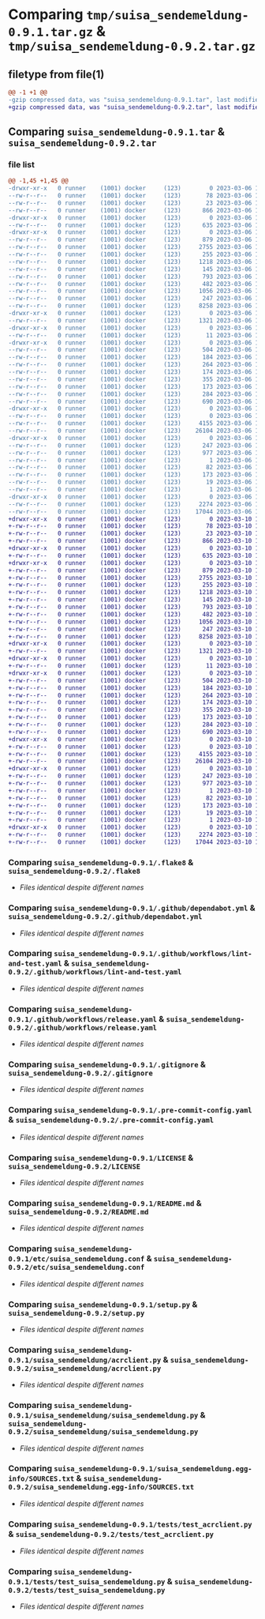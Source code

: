 # Comparing `tmp/suisa_sendemeldung-0.9.1.tar.gz` & `tmp/suisa_sendemeldung-0.9.2.tar.gz`

## filetype from file(1)

```diff
@@ -1 +1 @@
-gzip compressed data, was "suisa_sendemeldung-0.9.1.tar", last modified: Mon Mar  6 16:38:17 2023, max compression
+gzip compressed data, was "suisa_sendemeldung-0.9.2.tar", last modified: Fri Mar 10 15:35:37 2023, max compression
```

## Comparing `suisa_sendemeldung-0.9.1.tar` & `suisa_sendemeldung-0.9.2.tar`

### file list

```diff
@@ -1,45 +1,45 @@
-drwxr-xr-x   0 runner    (1001) docker     (123)        0 2023-03-06 16:38:17.864811 suisa_sendemeldung-0.9.1/
--rw-r--r--   0 runner    (1001) docker     (123)       78 2023-03-06 16:37:59.000000 suisa_sendemeldung-0.9.1/.dockerignore
--rw-r--r--   0 runner    (1001) docker     (123)       23 2023-03-06 16:37:59.000000 suisa_sendemeldung-0.9.1/.editorconfig
--rw-r--r--   0 runner    (1001) docker     (123)      866 2023-03-06 16:37:59.000000 suisa_sendemeldung-0.9.1/.flake8
-drwxr-xr-x   0 runner    (1001) docker     (123)        0 2023-03-06 16:38:17.864811 suisa_sendemeldung-0.9.1/.github/
--rw-r--r--   0 runner    (1001) docker     (123)      635 2023-03-06 16:37:59.000000 suisa_sendemeldung-0.9.1/.github/dependabot.yml
-drwxr-xr-x   0 runner    (1001) docker     (123)        0 2023-03-06 16:38:17.864811 suisa_sendemeldung-0.9.1/.github/workflows/
--rw-r--r--   0 runner    (1001) docker     (123)      879 2023-03-06 16:37:59.000000 suisa_sendemeldung-0.9.1/.github/workflows/lint-and-test.yaml
--rw-r--r--   0 runner    (1001) docker     (123)     2755 2023-03-06 16:37:59.000000 suisa_sendemeldung-0.9.1/.github/workflows/release.yaml
--rw-r--r--   0 runner    (1001) docker     (123)      255 2023-03-06 16:37:59.000000 suisa_sendemeldung-0.9.1/.github/workflows/semantic-release.yaml
--rw-r--r--   0 runner    (1001) docker     (123)     1218 2023-03-06 16:37:59.000000 suisa_sendemeldung-0.9.1/.gitignore
--rw-r--r--   0 runner    (1001) docker     (123)      145 2023-03-06 16:37:59.000000 suisa_sendemeldung-0.9.1/.isort.cfg
--rw-r--r--   0 runner    (1001) docker     (123)      793 2023-03-06 16:37:59.000000 suisa_sendemeldung-0.9.1/.pre-commit-config.yaml
--rw-r--r--   0 runner    (1001) docker     (123)      482 2023-03-06 16:37:59.000000 suisa_sendemeldung-0.9.1/Dockerfile
--rw-r--r--   0 runner    (1001) docker     (123)     1056 2023-03-06 16:37:59.000000 suisa_sendemeldung-0.9.1/LICENSE
--rw-r--r--   0 runner    (1001) docker     (123)      247 2023-03-06 16:38:17.864811 suisa_sendemeldung-0.9.1/PKG-INFO
--rw-r--r--   0 runner    (1001) docker     (123)     8258 2023-03-06 16:37:59.000000 suisa_sendemeldung-0.9.1/README.md
-drwxr-xr-x   0 runner    (1001) docker     (123)        0 2023-03-06 16:38:17.864811 suisa_sendemeldung-0.9.1/etc/
--rw-r--r--   0 runner    (1001) docker     (123)     1321 2023-03-06 16:37:59.000000 suisa_sendemeldung-0.9.1/etc/suisa_sendemeldung.conf
-drwxr-xr-x   0 runner    (1001) docker     (123)        0 2023-03-06 16:38:17.864811 suisa_sendemeldung-0.9.1/etc/sysconfig/
--rw-r--r--   0 runner    (1001) docker     (123)       11 2023-03-06 16:37:59.000000 suisa_sendemeldung-0.9.1/etc/sysconfig/suisa_sendemeldung
-drwxr-xr-x   0 runner    (1001) docker     (123)        0 2023-03-06 16:38:17.864811 suisa_sendemeldung-0.9.1/etc/systemd/
--rw-r--r--   0 runner    (1001) docker     (123)      504 2023-03-06 16:37:59.000000 suisa_sendemeldung-0.9.1/etc/systemd/suisa_sendemeldung.docker.service
--rw-r--r--   0 runner    (1001) docker     (123)      184 2023-03-06 16:37:59.000000 suisa_sendemeldung-0.9.1/etc/systemd/suisa_sendemeldung.docker.timer
--rw-r--r--   0 runner    (1001) docker     (123)      264 2023-03-06 16:37:59.000000 suisa_sendemeldung-0.9.1/etc/systemd/suisa_sendemeldung.service
--rw-r--r--   0 runner    (1001) docker     (123)      174 2023-03-06 16:37:59.000000 suisa_sendemeldung-0.9.1/etc/systemd/suisa_sendemeldung.timer
--rw-r--r--   0 runner    (1001) docker     (123)      355 2023-03-06 16:37:59.000000 suisa_sendemeldung-0.9.1/requirements-dev.txt
--rw-r--r--   0 runner    (1001) docker     (123)      173 2023-03-06 16:37:59.000000 suisa_sendemeldung-0.9.1/requirements.txt
--rw-r--r--   0 runner    (1001) docker     (123)      284 2023-03-06 16:38:17.864811 suisa_sendemeldung-0.9.1/setup.cfg
--rw-r--r--   0 runner    (1001) docker     (123)      690 2023-03-06 16:37:59.000000 suisa_sendemeldung-0.9.1/setup.py
-drwxr-xr-x   0 runner    (1001) docker     (123)        0 2023-03-06 16:38:17.864811 suisa_sendemeldung-0.9.1/suisa_sendemeldung/
--rw-r--r--   0 runner    (1001) docker     (123)        0 2023-03-06 16:37:59.000000 suisa_sendemeldung-0.9.1/suisa_sendemeldung/__init__.py
--rw-r--r--   0 runner    (1001) docker     (123)     4155 2023-03-06 16:37:59.000000 suisa_sendemeldung-0.9.1/suisa_sendemeldung/acrclient.py
--rw-r--r--   0 runner    (1001) docker     (123)    26104 2023-03-06 16:37:59.000000 suisa_sendemeldung-0.9.1/suisa_sendemeldung/suisa_sendemeldung.py
-drwxr-xr-x   0 runner    (1001) docker     (123)        0 2023-03-06 16:38:17.864811 suisa_sendemeldung-0.9.1/suisa_sendemeldung.egg-info/
--rw-r--r--   0 runner    (1001) docker     (123)      247 2023-03-06 16:38:17.000000 suisa_sendemeldung-0.9.1/suisa_sendemeldung.egg-info/PKG-INFO
--rw-r--r--   0 runner    (1001) docker     (123)      977 2023-03-06 16:38:17.000000 suisa_sendemeldung-0.9.1/suisa_sendemeldung.egg-info/SOURCES.txt
--rw-r--r--   0 runner    (1001) docker     (123)        1 2023-03-06 16:38:17.000000 suisa_sendemeldung-0.9.1/suisa_sendemeldung.egg-info/dependency_links.txt
--rw-r--r--   0 runner    (1001) docker     (123)       82 2023-03-06 16:38:17.000000 suisa_sendemeldung-0.9.1/suisa_sendemeldung.egg-info/entry_points.txt
--rw-r--r--   0 runner    (1001) docker     (123)      173 2023-03-06 16:38:17.000000 suisa_sendemeldung-0.9.1/suisa_sendemeldung.egg-info/requires.txt
--rw-r--r--   0 runner    (1001) docker     (123)       19 2023-03-06 16:38:17.000000 suisa_sendemeldung-0.9.1/suisa_sendemeldung.egg-info/top_level.txt
--rw-r--r--   0 runner    (1001) docker     (123)        1 2023-03-06 16:38:17.000000 suisa_sendemeldung-0.9.1/suisa_sendemeldung.egg-info/zip-safe
-drwxr-xr-x   0 runner    (1001) docker     (123)        0 2023-03-06 16:38:17.864811 suisa_sendemeldung-0.9.1/tests/
--rw-r--r--   0 runner    (1001) docker     (123)     2274 2023-03-06 16:37:59.000000 suisa_sendemeldung-0.9.1/tests/test_acrclient.py
--rw-r--r--   0 runner    (1001) docker     (123)    17044 2023-03-06 16:37:59.000000 suisa_sendemeldung-0.9.1/tests/test_suisa_sendemeldung.py
+drwxr-xr-x   0 runner    (1001) docker     (123)        0 2023-03-10 15:35:37.312580 suisa_sendemeldung-0.9.2/
+-rw-r--r--   0 runner    (1001) docker     (123)       78 2023-03-10 15:35:11.000000 suisa_sendemeldung-0.9.2/.dockerignore
+-rw-r--r--   0 runner    (1001) docker     (123)       23 2023-03-10 15:35:11.000000 suisa_sendemeldung-0.9.2/.editorconfig
+-rw-r--r--   0 runner    (1001) docker     (123)      866 2023-03-10 15:35:11.000000 suisa_sendemeldung-0.9.2/.flake8
+drwxr-xr-x   0 runner    (1001) docker     (123)        0 2023-03-10 15:35:37.312580 suisa_sendemeldung-0.9.2/.github/
+-rw-r--r--   0 runner    (1001) docker     (123)      635 2023-03-10 15:35:11.000000 suisa_sendemeldung-0.9.2/.github/dependabot.yml
+drwxr-xr-x   0 runner    (1001) docker     (123)        0 2023-03-10 15:35:37.312580 suisa_sendemeldung-0.9.2/.github/workflows/
+-rw-r--r--   0 runner    (1001) docker     (123)      879 2023-03-10 15:35:11.000000 suisa_sendemeldung-0.9.2/.github/workflows/lint-and-test.yaml
+-rw-r--r--   0 runner    (1001) docker     (123)     2755 2023-03-10 15:35:11.000000 suisa_sendemeldung-0.9.2/.github/workflows/release.yaml
+-rw-r--r--   0 runner    (1001) docker     (123)      255 2023-03-10 15:35:11.000000 suisa_sendemeldung-0.9.2/.github/workflows/semantic-release.yaml
+-rw-r--r--   0 runner    (1001) docker     (123)     1218 2023-03-10 15:35:11.000000 suisa_sendemeldung-0.9.2/.gitignore
+-rw-r--r--   0 runner    (1001) docker     (123)      145 2023-03-10 15:35:11.000000 suisa_sendemeldung-0.9.2/.isort.cfg
+-rw-r--r--   0 runner    (1001) docker     (123)      793 2023-03-10 15:35:11.000000 suisa_sendemeldung-0.9.2/.pre-commit-config.yaml
+-rw-r--r--   0 runner    (1001) docker     (123)      482 2023-03-10 15:35:11.000000 suisa_sendemeldung-0.9.2/Dockerfile
+-rw-r--r--   0 runner    (1001) docker     (123)     1056 2023-03-10 15:35:11.000000 suisa_sendemeldung-0.9.2/LICENSE
+-rw-r--r--   0 runner    (1001) docker     (123)      247 2023-03-10 15:35:37.312580 suisa_sendemeldung-0.9.2/PKG-INFO
+-rw-r--r--   0 runner    (1001) docker     (123)     8258 2023-03-10 15:35:11.000000 suisa_sendemeldung-0.9.2/README.md
+drwxr-xr-x   0 runner    (1001) docker     (123)        0 2023-03-10 15:35:37.312580 suisa_sendemeldung-0.9.2/etc/
+-rw-r--r--   0 runner    (1001) docker     (123)     1321 2023-03-10 15:35:11.000000 suisa_sendemeldung-0.9.2/etc/suisa_sendemeldung.conf
+drwxr-xr-x   0 runner    (1001) docker     (123)        0 2023-03-10 15:35:37.312580 suisa_sendemeldung-0.9.2/etc/sysconfig/
+-rw-r--r--   0 runner    (1001) docker     (123)       11 2023-03-10 15:35:11.000000 suisa_sendemeldung-0.9.2/etc/sysconfig/suisa_sendemeldung
+drwxr-xr-x   0 runner    (1001) docker     (123)        0 2023-03-10 15:35:37.312580 suisa_sendemeldung-0.9.2/etc/systemd/
+-rw-r--r--   0 runner    (1001) docker     (123)      504 2023-03-10 15:35:11.000000 suisa_sendemeldung-0.9.2/etc/systemd/suisa_sendemeldung.docker.service
+-rw-r--r--   0 runner    (1001) docker     (123)      184 2023-03-10 15:35:11.000000 suisa_sendemeldung-0.9.2/etc/systemd/suisa_sendemeldung.docker.timer
+-rw-r--r--   0 runner    (1001) docker     (123)      264 2023-03-10 15:35:11.000000 suisa_sendemeldung-0.9.2/etc/systemd/suisa_sendemeldung.service
+-rw-r--r--   0 runner    (1001) docker     (123)      174 2023-03-10 15:35:11.000000 suisa_sendemeldung-0.9.2/etc/systemd/suisa_sendemeldung.timer
+-rw-r--r--   0 runner    (1001) docker     (123)      355 2023-03-10 15:35:11.000000 suisa_sendemeldung-0.9.2/requirements-dev.txt
+-rw-r--r--   0 runner    (1001) docker     (123)      173 2023-03-10 15:35:11.000000 suisa_sendemeldung-0.9.2/requirements.txt
+-rw-r--r--   0 runner    (1001) docker     (123)      284 2023-03-10 15:35:37.312580 suisa_sendemeldung-0.9.2/setup.cfg
+-rw-r--r--   0 runner    (1001) docker     (123)      690 2023-03-10 15:35:11.000000 suisa_sendemeldung-0.9.2/setup.py
+drwxr-xr-x   0 runner    (1001) docker     (123)        0 2023-03-10 15:35:37.312580 suisa_sendemeldung-0.9.2/suisa_sendemeldung/
+-rw-r--r--   0 runner    (1001) docker     (123)        0 2023-03-10 15:35:11.000000 suisa_sendemeldung-0.9.2/suisa_sendemeldung/__init__.py
+-rw-r--r--   0 runner    (1001) docker     (123)     4155 2023-03-10 15:35:11.000000 suisa_sendemeldung-0.9.2/suisa_sendemeldung/acrclient.py
+-rw-r--r--   0 runner    (1001) docker     (123)    26104 2023-03-10 15:35:11.000000 suisa_sendemeldung-0.9.2/suisa_sendemeldung/suisa_sendemeldung.py
+drwxr-xr-x   0 runner    (1001) docker     (123)        0 2023-03-10 15:35:37.312580 suisa_sendemeldung-0.9.2/suisa_sendemeldung.egg-info/
+-rw-r--r--   0 runner    (1001) docker     (123)      247 2023-03-10 15:35:37.000000 suisa_sendemeldung-0.9.2/suisa_sendemeldung.egg-info/PKG-INFO
+-rw-r--r--   0 runner    (1001) docker     (123)      977 2023-03-10 15:35:37.000000 suisa_sendemeldung-0.9.2/suisa_sendemeldung.egg-info/SOURCES.txt
+-rw-r--r--   0 runner    (1001) docker     (123)        1 2023-03-10 15:35:37.000000 suisa_sendemeldung-0.9.2/suisa_sendemeldung.egg-info/dependency_links.txt
+-rw-r--r--   0 runner    (1001) docker     (123)       82 2023-03-10 15:35:37.000000 suisa_sendemeldung-0.9.2/suisa_sendemeldung.egg-info/entry_points.txt
+-rw-r--r--   0 runner    (1001) docker     (123)      173 2023-03-10 15:35:37.000000 suisa_sendemeldung-0.9.2/suisa_sendemeldung.egg-info/requires.txt
+-rw-r--r--   0 runner    (1001) docker     (123)       19 2023-03-10 15:35:37.000000 suisa_sendemeldung-0.9.2/suisa_sendemeldung.egg-info/top_level.txt
+-rw-r--r--   0 runner    (1001) docker     (123)        1 2023-03-10 15:35:37.000000 suisa_sendemeldung-0.9.2/suisa_sendemeldung.egg-info/zip-safe
+drwxr-xr-x   0 runner    (1001) docker     (123)        0 2023-03-10 15:35:37.312580 suisa_sendemeldung-0.9.2/tests/
+-rw-r--r--   0 runner    (1001) docker     (123)     2274 2023-03-10 15:35:11.000000 suisa_sendemeldung-0.9.2/tests/test_acrclient.py
+-rw-r--r--   0 runner    (1001) docker     (123)    17044 2023-03-10 15:35:11.000000 suisa_sendemeldung-0.9.2/tests/test_suisa_sendemeldung.py
```

### Comparing `suisa_sendemeldung-0.9.1/.flake8` & `suisa_sendemeldung-0.9.2/.flake8`

 * *Files identical despite different names*

### Comparing `suisa_sendemeldung-0.9.1/.github/dependabot.yml` & `suisa_sendemeldung-0.9.2/.github/dependabot.yml`

 * *Files identical despite different names*

### Comparing `suisa_sendemeldung-0.9.1/.github/workflows/lint-and-test.yaml` & `suisa_sendemeldung-0.9.2/.github/workflows/lint-and-test.yaml`

 * *Files identical despite different names*

### Comparing `suisa_sendemeldung-0.9.1/.github/workflows/release.yaml` & `suisa_sendemeldung-0.9.2/.github/workflows/release.yaml`

 * *Files identical despite different names*

### Comparing `suisa_sendemeldung-0.9.1/.gitignore` & `suisa_sendemeldung-0.9.2/.gitignore`

 * *Files identical despite different names*

### Comparing `suisa_sendemeldung-0.9.1/.pre-commit-config.yaml` & `suisa_sendemeldung-0.9.2/.pre-commit-config.yaml`

 * *Files identical despite different names*

### Comparing `suisa_sendemeldung-0.9.1/LICENSE` & `suisa_sendemeldung-0.9.2/LICENSE`

 * *Files identical despite different names*

### Comparing `suisa_sendemeldung-0.9.1/README.md` & `suisa_sendemeldung-0.9.2/README.md`

 * *Files identical despite different names*

### Comparing `suisa_sendemeldung-0.9.1/etc/suisa_sendemeldung.conf` & `suisa_sendemeldung-0.9.2/etc/suisa_sendemeldung.conf`

 * *Files identical despite different names*

### Comparing `suisa_sendemeldung-0.9.1/setup.py` & `suisa_sendemeldung-0.9.2/setup.py`

 * *Files identical despite different names*

### Comparing `suisa_sendemeldung-0.9.1/suisa_sendemeldung/acrclient.py` & `suisa_sendemeldung-0.9.2/suisa_sendemeldung/acrclient.py`

 * *Files identical despite different names*

### Comparing `suisa_sendemeldung-0.9.1/suisa_sendemeldung/suisa_sendemeldung.py` & `suisa_sendemeldung-0.9.2/suisa_sendemeldung/suisa_sendemeldung.py`

 * *Files identical despite different names*

### Comparing `suisa_sendemeldung-0.9.1/suisa_sendemeldung.egg-info/SOURCES.txt` & `suisa_sendemeldung-0.9.2/suisa_sendemeldung.egg-info/SOURCES.txt`

 * *Files identical despite different names*

### Comparing `suisa_sendemeldung-0.9.1/tests/test_acrclient.py` & `suisa_sendemeldung-0.9.2/tests/test_acrclient.py`

 * *Files identical despite different names*

### Comparing `suisa_sendemeldung-0.9.1/tests/test_suisa_sendemeldung.py` & `suisa_sendemeldung-0.9.2/tests/test_suisa_sendemeldung.py`

 * *Files identical despite different names*

